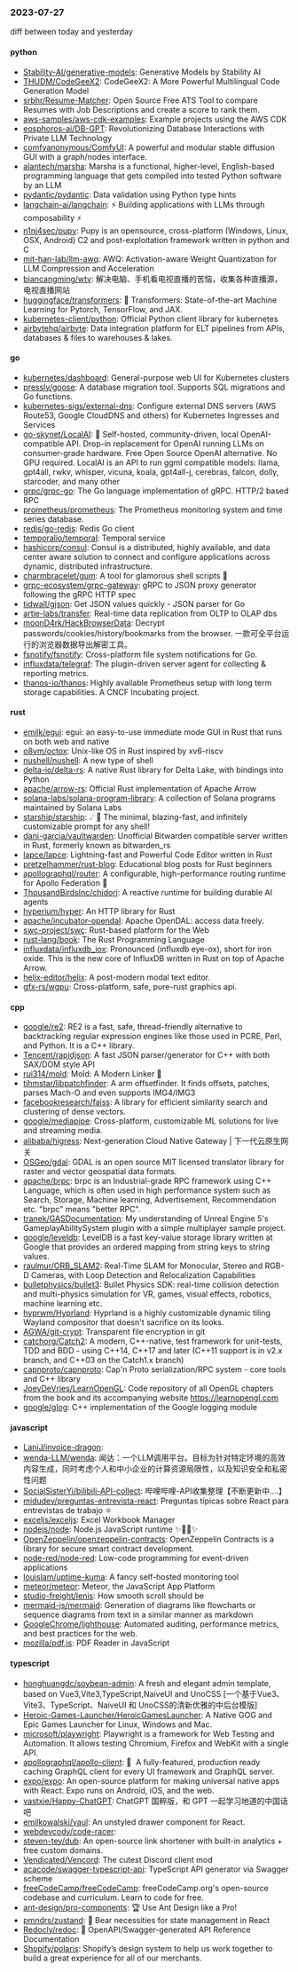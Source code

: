 ### 2023-07-27
diff between today and yesterday

#### python
* [Stability-AI/generative-models](https://github.com/Stability-AI/generative-models): Generative Models by Stability AI
* [THUDM/CodeGeeX2](https://github.com/THUDM/CodeGeeX2): CodeGeeX2: A More Powerful Multilingual Code Generation Model
* [srbhr/Resume-Matcher](https://github.com/srbhr/Resume-Matcher): Open Source Free ATS Tool to compare Resumes with Job Descriptions and create a score to rank them.
* [aws-samples/aws-cdk-examples](https://github.com/aws-samples/aws-cdk-examples): Example projects using the AWS CDK
* [eosphoros-ai/DB-GPT](https://github.com/eosphoros-ai/DB-GPT): Revolutionizing Database Interactions with Private LLM Technology
* [comfyanonymous/ComfyUI](https://github.com/comfyanonymous/ComfyUI): A powerful and modular stable diffusion GUI with a graph/nodes interface.
* [alantech/marsha](https://github.com/alantech/marsha): Marsha is a functional, higher-level, English-based programming language that gets compiled into tested Python software by an LLM
* [pydantic/pydantic](https://github.com/pydantic/pydantic): Data validation using Python type hints
* [langchain-ai/langchain](https://github.com/langchain-ai/langchain): ⚡ Building applications with LLMs through composability ⚡
* [n1nj4sec/pupy](https://github.com/n1nj4sec/pupy): Pupy is an opensource, cross-platform (Windows, Linux, OSX, Android) C2 and post-exploitation framework written in python and C
* [mit-han-lab/llm-awq](https://github.com/mit-han-lab/llm-awq): AWQ: Activation-aware Weight Quantization for LLM Compression and Acceleration
* [biancangming/wtv](https://github.com/biancangming/wtv): 解决电脑、手机看电视直播的苦恼，收集各种直播源，电视直播网站
* [huggingface/transformers](https://github.com/huggingface/transformers): 🤗 Transformers: State-of-the-art Machine Learning for Pytorch, TensorFlow, and JAX.
* [kubernetes-client/python](https://github.com/kubernetes-client/python): Official Python client library for kubernetes
* [airbytehq/airbyte](https://github.com/airbytehq/airbyte): Data integration platform for ELT pipelines from APIs, databases & files to warehouses & lakes.

#### go
* [kubernetes/dashboard](https://github.com/kubernetes/dashboard): General-purpose web UI for Kubernetes clusters
* [pressly/goose](https://github.com/pressly/goose): A database migration tool. Supports SQL migrations and Go functions.
* [kubernetes-sigs/external-dns](https://github.com/kubernetes-sigs/external-dns): Configure external DNS servers (AWS Route53, Google CloudDNS and others) for Kubernetes Ingresses and Services
* [go-skynet/LocalAI](https://github.com/go-skynet/LocalAI): 🤖 Self-hosted, community-driven, local OpenAI-compatible API. Drop-in replacement for OpenAI running LLMs on consumer-grade hardware. Free Open Source OpenAI alternative. No GPU required. LocalAI is an API to run ggml compatible models: llama, gpt4all, rwkv, whisper, vicuna, koala, gpt4all-j, cerebras, falcon, dolly, starcoder, and many other
* [grpc/grpc-go](https://github.com/grpc/grpc-go): The Go language implementation of gRPC. HTTP/2 based RPC
* [prometheus/prometheus](https://github.com/prometheus/prometheus): The Prometheus monitoring system and time series database.
* [redis/go-redis](https://github.com/redis/go-redis): Redis Go client
* [temporalio/temporal](https://github.com/temporalio/temporal): Temporal service
* [hashicorp/consul](https://github.com/hashicorp/consul): Consul is a distributed, highly available, and data center aware solution to connect and configure applications across dynamic, distributed infrastructure.
* [charmbracelet/gum](https://github.com/charmbracelet/gum): A tool for glamorous shell scripts 🎀
* [grpc-ecosystem/grpc-gateway](https://github.com/grpc-ecosystem/grpc-gateway): gRPC to JSON proxy generator following the gRPC HTTP spec
* [tidwall/gjson](https://github.com/tidwall/gjson): Get JSON values quickly - JSON parser for Go
* [artie-labs/transfer](https://github.com/artie-labs/transfer): Real-time data replication from OLTP to OLAP dbs
* [moonD4rk/HackBrowserData](https://github.com/moonD4rk/HackBrowserData): Decrypt passwords/cookies/history/bookmarks from the browser. 一款可全平台运行的浏览器数据导出解密工具。
* [fsnotify/fsnotify](https://github.com/fsnotify/fsnotify): Cross-platform file system notifications for Go.
* [influxdata/telegraf](https://github.com/influxdata/telegraf): The plugin-driven server agent for collecting & reporting metrics.
* [thanos-io/thanos](https://github.com/thanos-io/thanos): Highly available Prometheus setup with long term storage capabilities. A CNCF Incubating project.

#### rust
* [emilk/egui](https://github.com/emilk/egui): egui: an easy-to-use immediate mode GUI in Rust that runs on both web and native
* [o8vm/octox](https://github.com/o8vm/octox): Unix-like OS in Rust inspired by xv6-riscv
* [nushell/nushell](https://github.com/nushell/nushell): A new type of shell
* [delta-io/delta-rs](https://github.com/delta-io/delta-rs): A native Rust library for Delta Lake, with bindings into Python
* [apache/arrow-rs](https://github.com/apache/arrow-rs): Official Rust implementation of Apache Arrow
* [solana-labs/solana-program-library](https://github.com/solana-labs/solana-program-library): A collection of Solana programs maintained by Solana Labs
* [starship/starship](https://github.com/starship/starship): ☄🌌️ The minimal, blazing-fast, and infinitely customizable prompt for any shell!
* [dani-garcia/vaultwarden](https://github.com/dani-garcia/vaultwarden): Unofficial Bitwarden compatible server written in Rust, formerly known as bitwarden_rs
* [lapce/lapce](https://github.com/lapce/lapce): Lightning-fast and Powerful Code Editor written in Rust
* [pretzelhammer/rust-blog](https://github.com/pretzelhammer/rust-blog): Educational blog posts for Rust beginners
* [apollographql/router](https://github.com/apollographql/router): A configurable, high-performance routing runtime for Apollo Federation 🚀
* [ThousandBirdsInc/chidori](https://github.com/ThousandBirdsInc/chidori): A reactive runtime for building durable AI agents
* [hyperium/hyper](https://github.com/hyperium/hyper): An HTTP library for Rust
* [apache/incubator-opendal](https://github.com/apache/incubator-opendal): Apache OpenDAL: access data freely.
* [swc-project/swc](https://github.com/swc-project/swc): Rust-based platform for the Web
* [rust-lang/book](https://github.com/rust-lang/book): The Rust Programming Language
* [influxdata/influxdb_iox](https://github.com/influxdata/influxdb_iox): Pronounced (influxdb eye-ox), short for iron oxide. This is the new core of InfluxDB written in Rust on top of Apache Arrow.
* [helix-editor/helix](https://github.com/helix-editor/helix): A post-modern modal text editor.
* [gfx-rs/wgpu](https://github.com/gfx-rs/wgpu): Cross-platform, safe, pure-rust graphics api.

#### cpp
* [google/re2](https://github.com/google/re2): RE2 is a fast, safe, thread-friendly alternative to backtracking regular expression engines like those used in PCRE, Perl, and Python. It is a C++ library.
* [Tencent/rapidjson](https://github.com/Tencent/rapidjson): A fast JSON parser/generator for C++ with both SAX/DOM style API
* [rui314/mold](https://github.com/rui314/mold): Mold: A Modern Linker 🦠
* [tihmstar/libpatchfinder](https://github.com/tihmstar/libpatchfinder): A arm offsetfinder. It finds offsets, patches, parses Mach-O and even supports IMG4/IMG3
* [facebookresearch/faiss](https://github.com/facebookresearch/faiss): A library for efficient similarity search and clustering of dense vectors.
* [google/mediapipe](https://github.com/google/mediapipe): Cross-platform, customizable ML solutions for live and streaming media.
* [alibaba/higress](https://github.com/alibaba/higress): Next-generation Cloud Native Gateway | 下一代云原生网关
* [OSGeo/gdal](https://github.com/OSGeo/gdal): GDAL is an open source MIT licensed translator library for raster and vector geospatial data formats.
* [apache/brpc](https://github.com/apache/brpc): brpc is an Industrial-grade RPC framework using C++ Language, which is often used in high performance system such as Search, Storage, Machine learning, Advertisement, Recommendation etc. "brpc" means "better RPC".
* [tranek/GASDocumentation](https://github.com/tranek/GASDocumentation): My understanding of Unreal Engine 5's GameplayAbilitySystem plugin with a simple multiplayer sample project.
* [google/leveldb](https://github.com/google/leveldb): LevelDB is a fast key-value storage library written at Google that provides an ordered mapping from string keys to string values.
* [raulmur/ORB_SLAM2](https://github.com/raulmur/ORB_SLAM2): Real-Time SLAM for Monocular, Stereo and RGB-D Cameras, with Loop Detection and Relocalization Capabilities
* [bulletphysics/bullet3](https://github.com/bulletphysics/bullet3): Bullet Physics SDK: real-time collision detection and multi-physics simulation for VR, games, visual effects, robotics, machine learning etc.
* [hyprwm/Hyprland](https://github.com/hyprwm/Hyprland): Hyprland is a highly customizable dynamic tiling Wayland compositor that doesn't sacrifice on its looks.
* [AGWA/git-crypt](https://github.com/AGWA/git-crypt): Transparent file encryption in git
* [catchorg/Catch2](https://github.com/catchorg/Catch2): A modern, C++-native, test framework for unit-tests, TDD and BDD - using C++14, C++17 and later (C++11 support is in v2.x branch, and C++03 on the Catch1.x branch)
* [capnproto/capnproto](https://github.com/capnproto/capnproto): Cap'n Proto serialization/RPC system - core tools and C++ library
* [JoeyDeVries/LearnOpenGL](https://github.com/JoeyDeVries/LearnOpenGL): Code repository of all OpenGL chapters from the book and its accompanying website https://learnopengl.com
* [google/glog](https://github.com/google/glog): C++ implementation of the Google logging module

#### javascript
* [LaniJ/invoice-dragon](https://github.com/LaniJ/invoice-dragon): 
* [wenda-LLM/wenda](https://github.com/wenda-LLM/wenda): 闻达：一个LLM调用平台。目标为针对特定环境的高效内容生成，同时考虑个人和中小企业的计算资源局限性，以及知识安全和私密性问题
* [SocialSisterYi/bilibili-API-collect](https://github.com/SocialSisterYi/bilibili-API-collect): 哔哩哔哩-API收集整理【不断更新中....】
* [midudev/preguntas-entrevista-react](https://github.com/midudev/preguntas-entrevista-react): Preguntas típicas sobre React para entrevistas de trabajo ⚛️
* [exceljs/exceljs](https://github.com/exceljs/exceljs): Excel Workbook Manager
* [nodejs/node](https://github.com/nodejs/node): Node.js JavaScript runtime ✨🐢🚀✨
* [OpenZeppelin/openzeppelin-contracts](https://github.com/OpenZeppelin/openzeppelin-contracts): OpenZeppelin Contracts is a library for secure smart contract development.
* [node-red/node-red](https://github.com/node-red/node-red): Low-code programming for event-driven applications
* [louislam/uptime-kuma](https://github.com/louislam/uptime-kuma): A fancy self-hosted monitoring tool
* [meteor/meteor](https://github.com/meteor/meteor): Meteor, the JavaScript App Platform
* [studio-freight/lenis](https://github.com/studio-freight/lenis): How smooth scroll should be
* [mermaid-js/mermaid](https://github.com/mermaid-js/mermaid): Generation of diagrams like flowcharts or sequence diagrams from text in a similar manner as markdown
* [GoogleChrome/lighthouse](https://github.com/GoogleChrome/lighthouse): Automated auditing, performance metrics, and best practices for the web.
* [mozilla/pdf.js](https://github.com/mozilla/pdf.js): PDF Reader in JavaScript

#### typescript
* [honghuangdc/soybean-admin](https://github.com/honghuangdc/soybean-admin): A fresh and elegant admin template, based on Vue3,Vite3,TypeScript,NaiveUI and UnoCSS [一个基于Vue3、Vite3、TypeScript、NaiveUI 和 UnoCSS的清新优雅的中后台模版]
* [Heroic-Games-Launcher/HeroicGamesLauncher](https://github.com/Heroic-Games-Launcher/HeroicGamesLauncher): A Native GOG and Epic Games Launcher for Linux, Windows and Mac.
* [microsoft/playwright](https://github.com/microsoft/playwright): Playwright is a framework for Web Testing and Automation. It allows testing Chromium, Firefox and WebKit with a single API.
* [apollographql/apollo-client](https://github.com/apollographql/apollo-client): 🚀  A fully-featured, production ready caching GraphQL client for every UI framework and GraphQL server.
* [expo/expo](https://github.com/expo/expo): An open-source platform for making universal native apps with React. Expo runs on Android, iOS, and the web.
* [vastxie/Happy-ChatGPT](https://github.com/vastxie/Happy-ChatGPT): ChatGPT 国粹版，和 GPT 一起学习地道的中国话吧
* [emilkowalski/vaul](https://github.com/emilkowalski/vaul): An unstyled drawer component for React.
* [webdevcody/code-racer](https://github.com/webdevcody/code-racer): 
* [steven-tey/dub](https://github.com/steven-tey/dub): An open-source link shortener with built-in analytics + free custom domains.
* [Vendicated/Vencord](https://github.com/Vendicated/Vencord): The cutest Discord client mod
* [acacode/swagger-typescript-api](https://github.com/acacode/swagger-typescript-api): TypeScript API generator via Swagger scheme
* [freeCodeCamp/freeCodeCamp](https://github.com/freeCodeCamp/freeCodeCamp): freeCodeCamp.org's open-source codebase and curriculum. Learn to code for free.
* [ant-design/pro-components](https://github.com/ant-design/pro-components): 🏆 Use Ant Design like a Pro!
* [pmndrs/zustand](https://github.com/pmndrs/zustand): 🐻 Bear necessities for state management in React
* [Redocly/redoc](https://github.com/Redocly/redoc): 📘 OpenAPI/Swagger-generated API Reference Documentation
* [Shopify/polaris](https://github.com/Shopify/polaris): Shopify’s design system to help us work together to build a great experience for all of our merchants.
